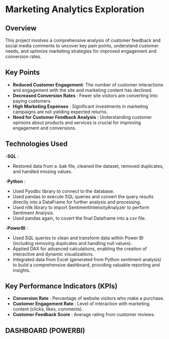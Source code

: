 # Marketing Analytics Exploration

## Overview
This project involves a comprehensive analysis of customer feedback and social media comments to uncover key pain points, understand customer needs, and optimize marketing strategies for improved engagement and conversion rates.

## Key Points
- **Reduced Customer Engagement**: The number of customer interactions and engagement with the site and marketing content has declined.
- **Decreased Conversion Rates** : Fewer site visitors are converting into paying customers.
- **High Marketing Expenses** : Significant investments in marketing campaigns are not yielding expected returns.
- **Need for Customer Feedback Analysis** : Understanding customer opinions about products and services is crucial for improving engagement and conversions.

## Technologies Used
-**SQL** : 
 * Restored data from a .bak file, cleaned the dataset, removed duplicates, and handled missing values.
   
-**Python** : 
 * Used Pyodbc library to connect to the database.
 * Used pandas to execute SQL queries and convert the query results directly into a DataFrame for further analysis and processing.
 * Used nltk library to import SentimentIntensityAnalyzer to perform Sentiment Analysis.
 * Used pandas again, to covert the final Dataframe into a csv file.
   
-**PowerBI** :
 * Used SQL queries to clean and transform data within Power BI (including removing duplicates and handling null values).
 * Applied DAX for advanced calculations, enabling the creation of interactive and dynamic visualizations.
 * Integrated data from Excel (generated from Python sentiment analysis) to build a comprehensive dashboard, providing valuable reporting and insights.


## Key Performance Indicators (KPIs)
- **Conversion Rate** : Percentage of website visitors who make a purchase.
- **Customer Engagement Rate** : Level of interaction with marketing content (clicks, likes, comments).
- **Customer Feedback Score** : Average rating from customer reviews.



## DASHBOARD (POWERBI)




   









  
